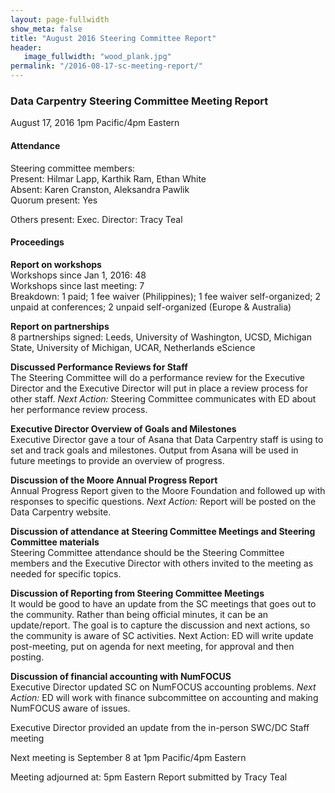 ```yaml
---
layout: page-fullwidth
show_meta: false
title: "August 2016 Steering Committee Report"
header:
   image_fullwidth: "wood_plank.jpg"
permalink: "/2016-08-17-sc-meeting-report/"
---
```


### Data Carpentry Steering Committee Meeting Report
August 17, 2016
1pm Pacific/4pm Eastern

#### Attendance

Steering committee members:  
Present: Hilmar Lapp, Karthik Ram, Ethan White  
Absent: Karen Cranston, Aleksandra Pawlik  
Quorum present: Yes  

Others present:
Exec. Director: Tracy Teal

#### Proceedings

**Report on workshops**  
Workshops since Jan 1, 2016: 48  
Workshops since last meeting: 7  
Breakdown: 1 paid; 1 fee waiver (Philippines); 1 fee waiver self-organized; 2 unpaid at conferences; 2 unpaid self-organized (Europe & Australia)

**Report on partnerships**  
8 partnerships signed: Leeds, University of Washington, UCSD, Michigan State, University of Michigan, UCAR, Netherlands eScience

**Discussed Performance Reviews for Staff**  
The Steering Committee will do a performance review for the Executive Director and the Executive Director will put in place a review process for other staff. *Next Action:* Steering Committee communicates with ED about her performance review process.

**Executive Director Overview of Goals and Milestones**  
Executive Director gave a tour of Asana that Data Carpentry staff is using to set and track goals and milestones. Output from Asana will be used in future meetings to provide an overview of progress.

**Discussion of the Moore Annual Progress Report**  
Annual Progress Report given to the Moore Foundation and followed up with responses to specific questions. *Next Action:* Report will be posted on the Data Carpentry website.

**Discussion of attendance at Steering Committee Meetings and Steering Committee materials**  
Steering Committee attendance should be the Steering Committee members and the Executive Director with others invited to the meeting as needed for specific topics.

**Discussion of Reporting from Steering Committee Meetings**  
It would be good to have an update from the SC meetings that goes out to the community. Rather than being official minutes, it can be an update/report. The goal is to capture the discussion and next actions, so the community is aware of SC activities. Next Action: ED will write update post-meeting, put on agenda for next meeting, for approval and then posting.

**Discussion of financial accounting with NumFOCUS**  
Executive Director updated SC on NumFOCUS accounting problems. *Next Action:* ED will work with finance subcommittee on accounting and making NumFOCUS aware of issues.

Executive Director provided an update from the in-person SWC/DC Staff meeting

Next meeting is September 8 at 1pm Pacific/4pm Eastern

Meeting adjourned at: 5pm Eastern
Report submitted by Tracy Teal
